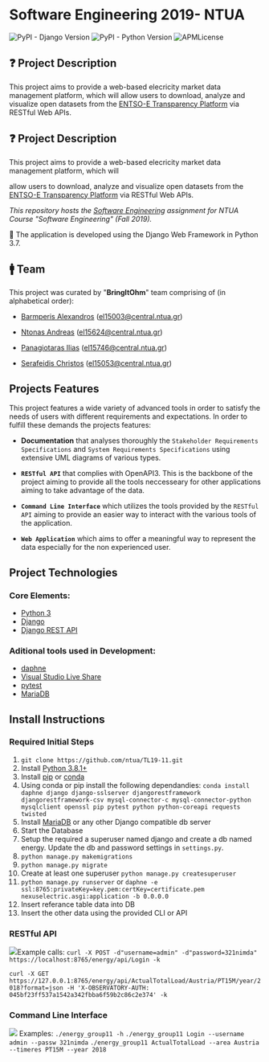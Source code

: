 # Software Engineering 2019- NTUA
![PyPI - Django Version](https://img.shields.io/pypi/djversions/djangorestframework.svg)  ![PyPI - Python Version](https://img.shields.io/pypi/pyversions/Django.svg) ![APMLicense](https://img.shields.io/badge/license-MIT-green.svg)

## :question: Project Description

This project aims to provide a web-based elecricity market data management platform, which will 
allow users to download, analyze and visualize open datasets from the [ENTSO-E Transparency Platform](https://transparency.entsoe.eu) via RESTful Web APIs.

## :question: Project Description



This project aims to provide a web-based elecricity market data management platform, which will

allow users to download, analyze and visualize open datasets from the [ENTSO-E Transparency Platform](https://transparency.entsoe.eu) via RESTful Web APIs.

  
  

_This repository hosts the [Software Engineering](https://courses.softlab.ntua.gr/softeng/2019b/) assignment for NTUA Course "Software Engineering" (Fall 2019)._

  

:snake: The application is developed using the Django Web Framework in Python 3.7.

  
  
  

## :mens: Team

  

This project was curated by "**BringItOhm**" team comprising of (in alphabetical order):

* [Barmperis Alexandros](https://github.com/ABar1) (el15003@central.ntua.gr)

* [Ntonas Andreas](https://github.com/ntonasa) (el15624@central.ntua.gr)

* [Panagiotaras Ilias](https://github.com/iliaspan) (el15746@central.ntua.gr)

* [Serafeidis Christos](https://github.com/chris-sera) (el15053@central.ntua.gr)

  
  

## Projects Features

  

This project features a wide variety of advanced tools in order to satisfy the needs of users with different requirements and expectations. In order to fulfill these demands the projects features:

  

- **Documentation** that analyses thoroughly the `Stakeholder Requirements Specifications` and `System Requirements Specifications` using extensive UML diagrams of various types.

  

- **`RESTful API`** that complies with OpenAPI3. This is the backbone of the project aiming to provide all the tools neccesseary for other applications aiming to take advantage of the data.

  

- **`Command Line Interface`** which utilizes the tools provided by the `RESTful API` aiming to provide an easier way to interact with the various tools of the application.

  

- **`Web Application`** which aims to offer a meaningful way to represent the data especially for the non experienced user.


## Project Technologies
### Core Elements:
- [Python 3](https://www.python.org/)
- [Django](https://www.djangoproject.com/)
- [Django REST API](https://www.django-rest-framework.org/)

### Aditional tools used in Development:
- [daphne](https://github.com/django/daphne)
- [Visual Studio Live Share](https://github.com/vsls-contrib)
- [pytest](https://github.com/pytest-dev/pytest/)
- [MariaDB](https://mariadb.org/)

## Install Instructions

### Required Initial Steps
1. `git clone https://github.com/ntua/TL19-11.git`
2. Install [Python 3.8.1+](https://www.python.org/)
3. Install [pip](https://pypi.org/) or [conda](https://docs.conda.io/en/latest/)
4. Using conda or pip install the following dependandies:
`conda install daphne django django-sslserver djangorestframework djangorestframework-csv mysql-connector-c mysql-connector-python mysqlclient openssl pip pytest python python-coreapi requests twisted`
5. Install [MariaDB](https://mariadb.org/) or any other Django compatible db server
6. Start the Database
7. Setup the required a superuser named django and create a db named energy. Update the db and password settings in `settings.py`.
8. `python manage.py makemigrations`
9. `python manage.py migrate`
10. Create at least one superuser `python manage.py createsuperuser` 
11. `python manage.py runserver`
or
`daphne -e ssl:8765:privateKey=key.pem:certKey=certificate.pem  nexuselectric.asgi:application -b 0.0.0.0`
12. Insert referance table data into DB
13. Insert the other data using the provided CLI or API


### RESTful API
![](http://g.recordit.co/E2z9XXHaUm.gif)Example calls:
`curl -X POST -d"username=admin" -d"password=321nimda"  https://localhost:8765/energy/api/Login -k`

`curl -X GET https://127.0.0.1:8765/energy/api/ActualTotalLoad/Austria/PT15M/year/2018?format=json -H 'X-OBSERVATORY-AUTH: 045bf23ff537a1542a342fbba6f59b2c86c2e374' -k`

### Command Line Interface
![](http://g.recordit.co/nw6b8fDh5f.gif)
Examples:
`./energy_group11 -h`
`./energy_group11 Login --username admin --passw 321nimda`
`./energy_group11 ActualTotalLoad --area Austria --timeres PT15M --year 2018`


